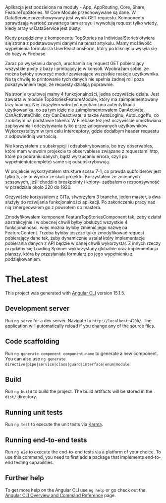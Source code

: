 Aplikacja jest podzielona na moduły - App, AppRouting, Core, Share, FeatureTopStories. W Core Module przechowywane są dane. 
W DataService przechowywany jest wynik GET requestu. Komponenty sprawdzają wartość zawartego tam arrayu i wywołują request 
tylko wtedy, kiedy array w DataService jest pusty.

Kiedy przejdziemy z komponentu TopStories na IndividualStories otwiera się strona z podstawowymi danymi na temat artykułu. 
Mamy możliwość wypełnienia formularza UserReactionsForm, który po kliknięciu wysyła się do bazy w Firebase.

Zaraz po wysyłaniu danych, uruchamia się request GET pobierający wszystkie posty z bazy i printujący je w konsoli. Wyobrażam sobie, 
że można byłoby stworzyć moduł zawierające wszystkie reakcje użytkownika. Na tą chwilę to printowanie tych danych nie spełnia żadnej roli poza 
pokazywaniem tego, że requesty działają poprawnie.

Na stronie tytułowej mamy 4 funkcjonalności, jedna oczywiście działa.
Jest zawarta w module TopStoriesFeatureModule, który ma zaimplementowany lazy loading. Nie zdążyłem wdrożyć mechanizmu autentyfikacji 
użytkowanika, co za tym idzie nie zaimplementowałem CanActivate, CanActivateChild, czy CanDeactivate, a także AutoLoginu, AutoLogoffu, 
co zrobiłbym na podstawie tokena. W Firebase też jest oczywiście umożliwiana zapisywania i odczytywania tylko przez zalogowanych 
użytkowników. Wykorzystałbym w tym celu Interceptory, gdzie dodałbym header requestu z odpowiednią wartością.

Nie korzystałem z subskrypcji i odsubskrybowania, bo trzy observables, które mam w swoim projekcie to observablese związane z requestami http, 
które po pobraniu danych, bądź wyrzucaniu errora, czyli po wypełnieniu(complete) same się odsubskrybowują.

W projekcie wykorzystałem strukture scssu 7-1, co prawda subfolderów jest tylko 5, ale to wynika ze skali projektu. Korzystałem ze zmiennych 
scssowych, jeśli chodzi o breakpointy i kolory- zadbałem o responsywność w przedziale okolo 320 do 1920.

Oczywiście korzystałem z GITa, stworzyłem 3 branche, jeden master, a dwa służyły do rozwijania funkcjonalności aplikacji. Po 
zakończeniu pracy nad nią zmergeowałem go z powrotem do mastera.

Zmodyfikowałem komponent FeatureTopStoriesComponent tak, żeby działał abstrakcyjnie i w obecnej chwili byłby obsłużyć wszystkie 4 funkcjonalności, 
więc można byłoby zmienić jego nazwę na FeatureContent. Trzeba byłoby jeszcze tylko zmodyfikować request pobierający dane tak, żeby dynamicznie 
ustalał który implementacje pobierania danych z API będzie w danej chwili wykorzystał. 
Z innych rzeczy przydałby się Loading Spinner wykorzystany globalnie oraz implementacja planszy, która by przesłaniała formularz po jego 
wypełnieniu z podziękowaniem.


# TheLatest

This project was generated with [Angular CLI](https://github.com/angular/angular-cli) version 15.1.5.

## Development server

Run `ng serve` for a dev server. Navigate to `http://localhost:4200/`. The application will automatically reload if you change any of the source files.

## Code scaffolding

Run `ng generate component component-name` to generate a new component. You can also use `ng generate directive|pipe|service|class|guard|interface|enum|module`.

## Build

Run `ng build` to build the project. The build artifacts will be stored in the `dist/` directory.

## Running unit tests

Run `ng test` to execute the unit tests via [Karma](https://karma-runner.github.io).

## Running end-to-end tests

Run `ng e2e` to execute the end-to-end tests via a platform of your choice. To use this command, you need to first add a package that implements end-to-end testing capabilities.

## Further help

To get more help on the Angular CLI use `ng help` or go check out the [Angular CLI Overview and Command Reference](https://angular.io/cli) page.
